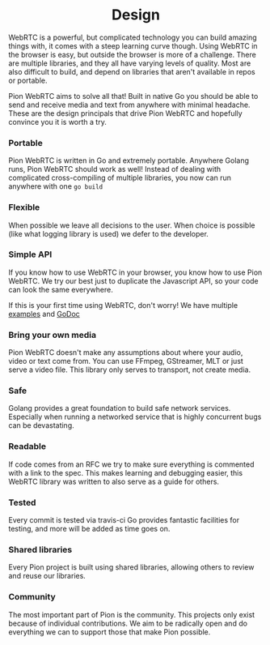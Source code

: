 <h1 align="center">
  Design
</h1>
WebRTC is a powerful, but complicated technology you can build amazing things with, it comes with a steep learning curve though.
Using WebRTC in the browser is easy, but outside the browser is more of a challenge. There are multiple libraries, and they all have
varying levels of quality. Most are also difficult to build, and depend on libraries that aren't available in repos or portable.

Pion WebRTC aims to solve all that! Built in native Go you should be able to send and receive media and text from anywhere with minimal headache.
These are the design principals that drive Pion WebRTC and hopefully convince you it is worth a try.

### Portable

Pion WebRTC is written in Go and extremely portable. Anywhere Golang runs, Pion WebRTC should work as well! Instead of dealing with complicated
cross-compiling of multiple libraries, you now can run anywhere with one `go build`

### Flexible

When possible we leave all decisions to the user. When choice is possible (like what logging library is used) we defer to the developer.

### Simple API

If you know how to use WebRTC in your browser, you know how to use Pion WebRTC.
We try our best just to duplicate the Javascript API, so your code can look the same everywhere.

If this is your first time using WebRTC, don't worry! We have multiple [examples](https://github.com/renlforreal/webrtc/tree/master/examples) and [GoDoc](https://pkg.go.dev/github.com/renlforreal/webrtc/v3)

### Bring your own media

Pion WebRTC doesn't make any assumptions about where your audio, video or text come from. You can use FFmpeg, GStreamer, MLT or just serve a video file.
This library only serves to transport, not create media.

### Safe

Golang provides a great foundation to build safe network services.
Especially when running a networked service that is highly concurrent bugs can be devastating.

### Readable

If code comes from an RFC we try to make sure everything is commented with a link to the spec.
This makes learning and debugging easier, this WebRTC library was written to also serve as a guide for others.

### Tested

Every commit is tested via travis-ci Go provides fantastic facilities for testing, and more will be added as time goes on.

### Shared libraries

Every Pion project is built using shared libraries, allowing others to review and reuse our libraries.

### Community

The most important part of Pion is the community. This projects only exist because of individual contributions. We aim to be radically open and do everything we can to support those that make Pion possible.
